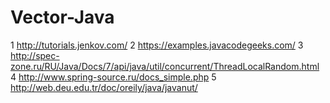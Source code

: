 # Vector-Java
1 http://tutorials.jenkov.com/
2 https://examples.javacodegeeks.com/
3 http://spec-zone.ru/RU/Java/Docs/7/api/java/util/concurrent/ThreadLocalRandom.html
4 http://www.spring-source.ru/docs_simple.php
5 http://web.deu.edu.tr/doc/oreily/java/javanut/
